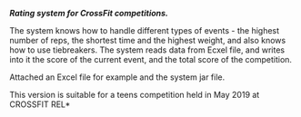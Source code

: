 
**_Rating system for CrossFit competitions._**

The system knows how to handle different types of events - the highest number of reps, the shortest time and the highest weight,
and also knows how to use tiebreakers.
The system reads data from Ecxel file, and writes into it the score of the current event, and the total score of the competition.

Attached an Excel file for example and the system jar file.

This version is suitable for a teens competition held in May 2019 at CROSSFIT REL*
